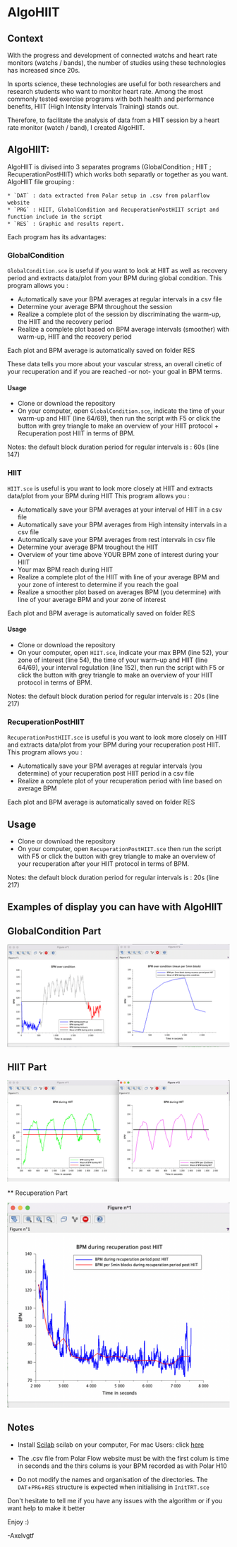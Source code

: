 # AlgoHIIT

## Context

With the progress and development of connected watchs and heart rate monitors (watchs / bands), the number of studies using these technologies has increased since 20s.

In sports science, these technologies are useful for both researchers and research students who want to monitor heart rate.
Among the most commonly tested exercise programs with both health and performance benefits, HIIT (High Intensity Intervals Training) stands out.

Therefore, to facilitate the analysis of data from a HIIT session by a heart rate monitor (watch / band), I created AlgoHIIT.

## AlgoHIIT:

AlgoHIIT is divised into 3 separates programs (GlobalCondition ; HIIT ; RecuperationPostHIIT) which works both separatly or together as you want.
AlgoHIIT file grouping : 
	
	* `DAT` : data extracted from Polar setup in .csv from polarflow website
	* `PRG` : HIIT, GlobalCondition and RecuperationPostHIIT script and function include in the script 
	* `RES` : Graphic and results report.
	
Each program has its advantages:


### GlobalCondition

`GlobalCondition.sce` is useful if you want to look at HIIT as well as recovery period and extracts data/plot from your BPM during global condition.
This program allows you :

* Automatically save your BPM averages at regular intervals in a csv file
* Determine your average BPM throughout the session
* Realize a complete plot of the session by discriminating the warm-up, the HIIT and the recovery period
* Realize a complete plot based on BPM average intervals (smoother) with warm-up, HIIT and the recovery period

Each plot and BPM average is automatically saved on folder RES

These data tells you more about your vascular stress, an overall cinetic of your recuperation and if you are reached -or not- your goal in BPM terms.

#### Usage

* Clone or download the repository
* On your computer, open `GlobalCondition.sce`, indicate the time of your warm-up and HIIT (line 64/69), then run the script with F5 or click the button with grey triangle to make an overview of your HIIT protocol + Recuperation post HIIT in terms of BPM. 

Notes: the default block duration period for regular intervals is : 60s (line 147)


### HIIT

`HIIT.sce` is useful is you want to look more closely at HIIT and extracts data/plot from your BPM during HIIT
This program allows you :

* Automatically save your BPM averages at your interval of HIIT in a csv file
* Automatically save your BPM averages from High intensity intervals in a csv file
* Automatically save your BPM averages from rest intervals in csv file
* Determine your average BPM troughout the HIIT
* Overview of your time above YOUR BPM zone of interest during your HIIT
* Your max BPM reach during HIIT
* Realize a complete plot of the HIIT with line of your average BPM and your zone of interest to determine if you reach the goal
* Realize a smoother plot based on averages BPM (you determine) with line of your average BPM and your zone of interest

Each plot and BPM average is automatically saved on folder RES

#### Usage

* Clone or download the repository
* On your computer, open `HIIT.sce`, indicate your max BPM (line 52), your zone of interest (line 54), the time of your warm-up and HIIT (line 64/69), your interval regulation (line 152), then run the script with F5 or click the button with grey triangle to make an overview of your HIIT protocol in terms of BPM. 

Notes: the default block duration period for regular intervals is : 20s (line 217)

### RecuperationPostHIIT

`RecuperationPostHIIT.sce` is useful is you want to look more closely on HIIT and extracts data/plot from your BPM during your recuperation post HIIT.
This program allows you :

* Automatically save your BPM averages at regular intervals (you determine) of your recuperation post HIIT period in a csv file
* Realize a complete plot of your recuperation period with line based on average BPM

Each plot and BPM average is automatically saved on folder RES

## Usage

* Clone or download the repository
* On your computer, open `RecuperationPostHIIT.sce` then run the script with F5 or click the button with grey triangle to make an overview of your recuperation after your HIIT protocol in terms of BPM.

Notes: the default block duration period for regular intervals is : 20s (line 217)

## Examples of display you can have with AlgoHIIT

## GlobalCondition Part

![](https://github.com/Axelvgtf/AlgoHIIT/blob/main/Global%20Condition.png)

## HIIT Part 

![](https://github.com/Axelvgtf/AlgoHIIT/blob/main/HIIT.png)

** Recuperation Part

![](https://github.com/Axelvgtf/AlgoHIIT/blob/main/Recuperation.png)
	  
## Notes 
	  
* Install [Scilab](https://www.scilab.org) scilab on your computer, For mac Users: click [here](https://www.utc.fr/~mottelet/scilab_for_macOS.html)

* The .csv file from Polar Flow website must be with the first colum is time in seconds and the thirs colums is your BPM recorded as with Polar H10

* Do not modify the names and organisation of the directories.
  The `DAT`+`PRG`+`RES` structure is expected when initialising in `InitTRT.sce`
  

Don't hesitate to tell me if you have any issues with the algorithm or if you want help to make it better 

Enjoy :)

-Axelvgtf
